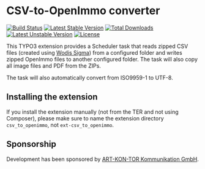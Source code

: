 # CSV-to-OpenImmo converter

[![Build Status](https://travis-ci.org/oliverklee/ext-csv_to_openimmo.svg?branch=master)](https://travis-ci.org/oliverklee/ext-csv_to_openimmo)
[![Latest Stable Version](https://poser.pugx.org/oliverklee/ext-csv_to_openimmo/v/stable.svg)](https://packagist.org/packages/oliverklee/ext-csv_to_openimmo)
[![Total Downloads](https://poser.pugx.org/oliverklee/ext-csv_to_openimmo/downloads.svg)](https://packagist.org/packages/oliverklee/ext-csv_to_openimmo)
[![Latest Unstable Version](https://poser.pugx.org/oliverklee/ext-csv_to_openimmo/v/unstable.svg)](https://packagist.org/packages/oliverklee/ext-csv_to_openimmo)
[![License](https://poser.pugx.org/oliverklee/ext-csv_to_openimmo/license.svg)](https://packagist.org/packages/oliverklee/ext-csv_to_openimmo)

This TYPO3 extension provides a Scheduler task that reads zipped CSV files
(created using
[Wodis Sigma](https://www.aareon.de/Produkte.5772.html?tx_aareon_selector[category]=5774))
from a configured folder and writes zipped OpenImmo files to another configured
folder. The task will also copy all image files and PDF from the ZIPs.

The task will also automatically convert from ISO9959-1 to UTF-8.

## Installing the extension

If you install the extension manually (not from the TER and not using Composer),
please make sure to name the extension directory `csv_to_openimmo`, not
`ext-csv_to_openimmo`.

## Sponsorship

Development has been sponsored by
[ART-KON-TOR Kommunikation GmbH](https://www.art-kon-tor.de/).
